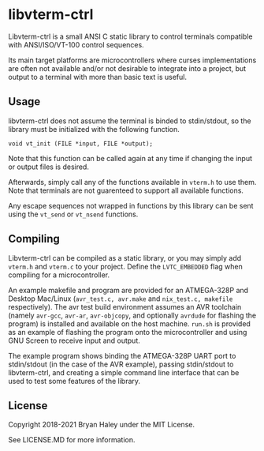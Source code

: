 # libvterm-ctrl
Libvterm-ctrl is a small ANSI C static library to control terminals compatible with ANSI/ISO/VT-100 control sequences.

Its main target platforms are microcontrollers where curses implementations are often not available and/or not desirable to integrate into a project, but output to a terminal with more than basic text is useful.

## Usage

libvterm-ctrl does not assume the terminal is binded to stdin/stdout, so the library must be initialized with the following function.

```void vt_init (FILE *input, FILE *output);```

Note that this function can be called again at any time if changing the input or output files is desired.

Afterwards, simply call any of the functions available in `vterm.h` to use them. Note that terminals are not guarenteed to support all available functions.

Any escape sequences not wrapped in functions by this library can be sent using the `vt_send` or `vt_nsend` functions.

## Compiling

Libvterm-ctrl can be compiled as a static library, or you may simply add `vterm.h` and `vterm.c` to your project. Define the `LVTC_EMBEDDED` flag when compiling for a microcontroller.

An example makefile and program are provided for an ATMEGA-328P and Desktop Mac/Linux (`avr_test.c, avr.make` and `nix_test.c, makefile` respectively). The avr test build environment assumes an AVR toolchain (namely `avr-gcc`, `avr-ar`, `avr-objcopy`, and optionally `avrdude` for flashing the program) is installed and available on the host machine. `run.sh` is provided as an example of flashing the program onto the microcontroller and using GNU Screen to receive input and output.

The example program shows binding the ATMEGA-328P UART port to stdin/stdout (in the case of the AVR example), passing stdin/stdout to libvterm-ctrl, and creating a simple command line interface that can be used to test some features of the library.

## License

Copyright 2018-2021 Bryan Haley under the MIT License. 

See LICENSE.MD for more information.
